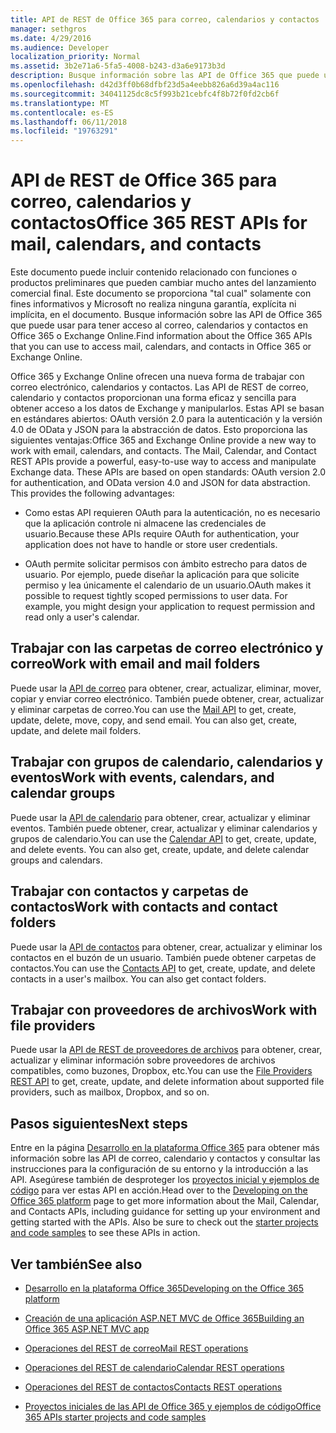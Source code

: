 ```yaml
---
title: API de REST de Office 365 para correo, calendarios y contactos
manager: sethgros
ms.date: 4/29/2016
ms.audience: Developer
localization_priority: Normal
ms.assetid: 3b2e71a6-5fa5-4008-b243-d3a6e9173b3d
description: Busque información sobre las API de Office 365 que puede usar para tener acceso al correo, calendarios y contactos en Office 365 o Exchange Online.
ms.openlocfilehash: d42d3ff0b68dfbf23d5a4eebb826a6d39a4ac116
ms.sourcegitcommit: 34041125dc8c5f993b21cebfc4f8b72f0fd2cb6f
ms.translationtype: MT
ms.contentlocale: es-ES
ms.lasthandoff: 06/11/2018
ms.locfileid: "19763291"
---
```

# <a name="office-365-rest-apis-for-mail-calendars-and-contacts"></a><span data-ttu-id="8f34f-103">API de REST de Office 365 para correo, calendarios y contactos</span><span class="sxs-lookup"><span data-stu-id="8f34f-103">Office 365 REST APIs for mail, calendars, and contacts</span></span>

<span data-ttu-id="8f34f-104">Este documento puede incluir contenido relacionado con funciones o productos preliminares que pueden cambiar mucho antes del lanzamiento comercial final. Este documento se proporciona "tal cual" solamente con fines informativos y Microsoft no realiza ninguna garantía, explícita ni implícita, en el documento. Busque información sobre las API de Office 365 que puede usar para tener acceso al correo, calendarios y contactos en Office 365 o Exchange Online.</span><span class="sxs-lookup"><span data-stu-id="8f34f-104">Find information about the Office 365 APIs that you can use to access mail, calendars, and contacts in Office 365 or Exchange Online.</span></span>
  
<span data-ttu-id="8f34f-p101">Office 365 y Exchange Online ofrecen una nueva forma de trabajar con correo electrónico, calendarios y contactos. Las API de REST de correo, calendario y contactos proporcionan una forma eficaz y sencilla para obtener acceso a los datos de Exchange y manipularlos. Estas API se basan en estándares abiertos: OAuth versión 2.0 para la autenticación y la versión 4.0 de OData y JSON para la abstracción de datos. Esto proporciona las siguientes ventajas:</span><span class="sxs-lookup"><span data-stu-id="8f34f-p101">Office 365 and Exchange Online provide a new way to work with email, calendars, and contacts. The Mail, Calendar, and Contact REST APIs provide a powerful, easy-to-use way to access and manipulate Exchange data. These APIs are based on open standards: OAuth version 2.0 for authentication, and OData version 4.0 and JSON for data abstraction. This provides the following advantages:</span></span>
  
- <span data-ttu-id="8f34f-109">Como estas API requieren OAuth para la autenticación, no es necesario que la aplicación controle ni almacene las credenciales de usuario.</span><span class="sxs-lookup"><span data-stu-id="8f34f-109">Because these APIs require OAuth for authentication, your application does not have to handle or store user credentials.</span></span>
    
- <span data-ttu-id="8f34f-p102">OAuth permite solicitar permisos con ámbito estrecho para datos de usuario. Por ejemplo, puede diseñar la aplicación para que solicite permiso y lea únicamente el calendario de un usuario.</span><span class="sxs-lookup"><span data-stu-id="8f34f-p102">OAuth makes it possible to request tightly scoped permissions to user data. For example, you might design your application to request permission and read only a user's calendar.</span></span>
    
## <a name="work-with-email-and-mail-folders"></a><span data-ttu-id="8f34f-112">Trabajar con las carpetas de correo electrónico y correo</span><span class="sxs-lookup"><span data-stu-id="8f34f-112">Work with email and mail folders</span></span>

<span data-ttu-id="8f34f-p103">Puede usar la [API de correo](http://msdn.microsoft.com/office/office365/api/mail-rest-operations%28Office.15%29.aspx) para obtener, crear, actualizar, eliminar, mover, copiar y enviar correo electrónico. También puede obtener, crear, actualizar y eliminar carpetas de correo.</span><span class="sxs-lookup"><span data-stu-id="8f34f-p103">You can use the [Mail API](http://msdn.microsoft.com/office/office365/api/mail-rest-operations%28Office.15%29.aspx) to get, create, update, delete, move, copy, and send email. You can also get, create, update, and delete mail folders.</span></span> 
  
## <a name="work-with-events-calendars-and-calendar-groups"></a><span data-ttu-id="8f34f-115">Trabajar con grupos de calendario, calendarios y eventos</span><span class="sxs-lookup"><span data-stu-id="8f34f-115">Work with events, calendars, and calendar groups</span></span>

<span data-ttu-id="8f34f-p104">Puede usar la [API de calendario](http://msdn.microsoft.com/office/office365/api/calendar-rest-operations%28Office.15%29.aspx) para obtener, crear, actualizar y eliminar eventos. También puede obtener, crear, actualizar y eliminar calendarios y grupos de calendario.</span><span class="sxs-lookup"><span data-stu-id="8f34f-p104">You can use the [Calendar API](http://msdn.microsoft.com/office/office365/api/calendar-rest-operations%28Office.15%29.aspx) to get, create, update, and delete events. You can also get, create, update, and delete calendar groups and calendars.</span></span> 
  
## <a name="work-with-contacts-and-contact-folders"></a><span data-ttu-id="8f34f-118">Trabajar con contactos y carpetas de contactos</span><span class="sxs-lookup"><span data-stu-id="8f34f-118">Work with contacts and contact folders</span></span>

<span data-ttu-id="8f34f-p105">Puede usar la [API de contactos](http://msdn.microsoft.com/office/office365/api/contacts-rest-operations%28Office.15%29.aspx) para obtener, crear, actualizar y eliminar los contactos en el buzón de un usuario. También puede obtener carpetas de contactos.</span><span class="sxs-lookup"><span data-stu-id="8f34f-p105">You can use the [Contacts API](http://msdn.microsoft.com/office/office365/api/contacts-rest-operations%28Office.15%29.aspx) to get, create, update, and delete contacts in a user's mailbox. You can also get contact folders.</span></span> 
  
## <a name="work-with-file-providers"></a><span data-ttu-id="8f34f-121">Trabajar con proveedores de archivos</span><span class="sxs-lookup"><span data-stu-id="8f34f-121">Work with file providers</span></span>

<span data-ttu-id="8f34f-122">Puede usar la [API de REST de proveedores de archivos](http://msdn.microsoft.com/library/8bab5403-de68-4b49-ab19-9a6470f2a2ce%28Office.15%29.aspx) para obtener, crear, actualizar y eliminar información sobre proveedores de archivos compatibles, como buzones, Dropbox, etc.</span><span class="sxs-lookup"><span data-stu-id="8f34f-122">You can use the [File Providers REST API](http://msdn.microsoft.com/library/8bab5403-de68-4b49-ab19-9a6470f2a2ce%28Office.15%29.aspx) to get, create, update, and delete information about supported file providers, such as mailbox, Dropbox, and so on.</span></span> 
  
## <a name="next-steps"></a><span data-ttu-id="8f34f-123">Pasos siguientes</span><span class="sxs-lookup"><span data-stu-id="8f34f-123">Next steps</span></span>

<span data-ttu-id="8f34f-p106">Entre en la página [Desarrollo en la plataforma Office 365](http://msdn.microsoft.com/office/office365/howto/platform-development-overview%28Office.15%29.aspx) para obtener más información sobre las API de correo, calendario y contactos y consultar las instrucciones para la configuración de su entorno y la introducción a las API. Asegúrese también de desproteger los [proyectos inicial y ejemplos de código](http://msdn.microsoft.com/office/office365/howto/Starter-projects-and-code-samples%28Office.15%29.aspx) para ver estas API en acción.</span><span class="sxs-lookup"><span data-stu-id="8f34f-p106">Head over to the [Developing on the Office 365 platform](http://msdn.microsoft.com/office/office365/howto/platform-development-overview%28Office.15%29.aspx) page to get more information about the Mail, Calendar, and Contacts APIs, including guidance for setting up your environment and getting started with the APIs. Also be sure to check out the [starter projects and code samples](http://msdn.microsoft.com/office/office365/howto/Starter-projects-and-code-samples%28Office.15%29.aspx) to see these APIs in action.</span></span> 
  
## <a name="see-also"></a><span data-ttu-id="8f34f-126">Ver también</span><span class="sxs-lookup"><span data-stu-id="8f34f-126">See also</span></span>


- [<span data-ttu-id="8f34f-127">Desarrollo en la plataforma Office 365</span><span class="sxs-lookup"><span data-stu-id="8f34f-127">Developing on the Office 365 platform</span></span>](http://msdn.microsoft.com/office/office365/howto/platform-development-overview%28Office.15%29.aspx)
    
- [<span data-ttu-id="8f34f-128">Creación de una aplicación ASP.NET MVC de Office 365</span><span class="sxs-lookup"><span data-stu-id="8f34f-128">Building an Office 365 ASP.NET MVC app</span></span>](http://msdn.microsoft.com/office/office365/howto/Build-your-first-ASPNET-MVC-app%28Office.15%29.aspx)
    
- [<span data-ttu-id="8f34f-129">Operaciones del REST de correo</span><span class="sxs-lookup"><span data-stu-id="8f34f-129">Mail REST operations</span></span>](http://msdn.microsoft.com/office/office365/api/mail-rest-operations%28Office.15%29.aspx)
    
- [<span data-ttu-id="8f34f-130">Operaciones del REST de calendario</span><span class="sxs-lookup"><span data-stu-id="8f34f-130">Calendar REST operations</span></span>](http://msdn.microsoft.com/office/office365/api/calendar-rest-operations%28Office.15%29.aspx)
    
- [<span data-ttu-id="8f34f-131">Operaciones del REST de contactos</span><span class="sxs-lookup"><span data-stu-id="8f34f-131">Contacts REST operations</span></span>](http://msdn.microsoft.com/office/office365/api/contacts-rest-operations%28Office.15%29.aspx)
    
- [<span data-ttu-id="8f34f-132">Proyectos iniciales de las API de Office 365 y ejemplos de código</span><span class="sxs-lookup"><span data-stu-id="8f34f-132">Office 365 APIs starter projects and code samples</span></span>](http://msdn.microsoft.com/office/office365/howto/Starter-projects-and-code-samples%28Office.15%29.aspx)
    

